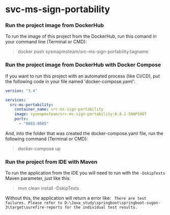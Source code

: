# svc-ms-sign-portability

### Run the project image from DockerHub
To run the image of this project from the DockerHub, run this comand in your command line (Terminal or CMD):
> docker push sysmapmsteam/src-ms-sign-portability:tagname

### Run the project image from DockerHub with Docker Compose
If you want to run this project with an automated process (like CI/CD), put the following code in your file named 'docker-compose.yaml':
```yaml
version: "3.4"

services:
  src-ms-portability:
    container_name: src-ms-sign-portability
    image: sysmapmsteam/src-ms-sign-portability:0.0.1-SNAPSHOT
    ports:
      - "8085:8085"
```

And, into the folder that was created the docker-compose.yaml file, run the following command (Terminal or CMD):
> docker-compose up

### Run the project from IDE with Maven
To run the application from the IDE you will need to run with the `-DskipTests` Maven parameter, just like this:
> mvn clean install -DskipTests

Without this, the application will return a error like:
` There are test failures. Please refer to D:\Java_study\springboot\springboot-sugon-3\target\surefire-reports for the individual test results.`